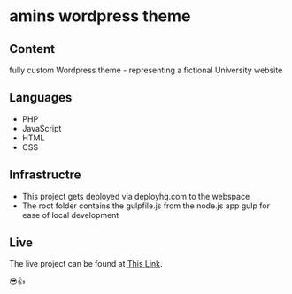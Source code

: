 # amins wordpress theme

## Content
fully custom Wordpress theme - representing a fictional University website

## Languages
- PHP
- JavaScript
- HTML
- CSS

## Infrastructre
- This project gets deployed via deployhq.com to the webspace
- The root folder contains the gulpfile.js from the node.js app gulp for ease of local development

## Live
The live project can be found at [This Link](http://abromand.eu/).

:sunglasses::+1: